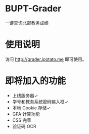 # BUPT-Grader
一键查询北邮教务成绩

# 使用说明
访问 http://grader.ipotato.me 即可使用。

# 即将加入的功能
* 上线服务器✓
* 学号和教务系统密码输入框✓
* 本地 Cookie 存储✓
* GPA 计算功能
* CSS 完善
* 验证码 OCR
